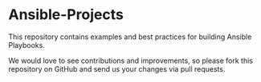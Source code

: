 # Ansible-Projects

This repository contains examples and best practices for building Ansible Playbooks.

We would love to see contributions and improvements, so please fork this repository on GitHub and send us your changes via pull requests.
